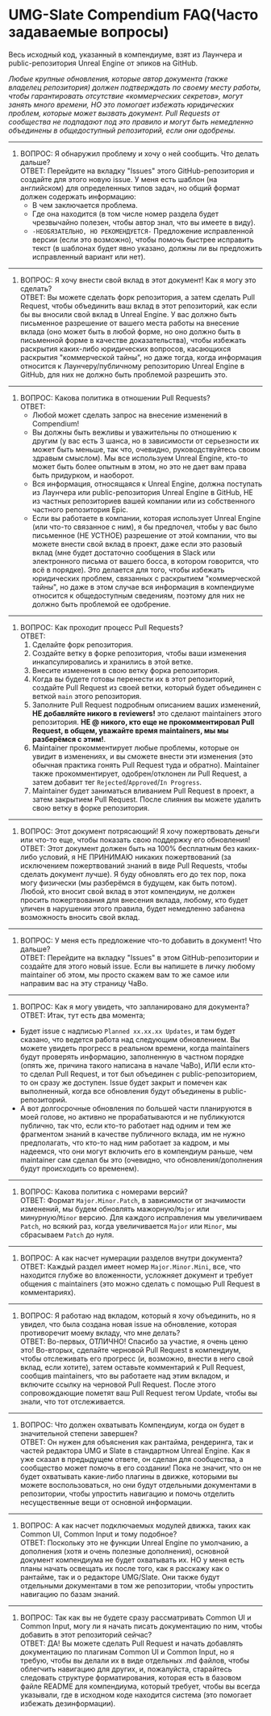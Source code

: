 # UMG-Slate Compendium FAQ(Часто задаваемые вопросы)

Весь исходный код, указанный в компендиуме, взят из Лаунчера и public-репозитория Unreal Engine от эпиков на GitHub.

*Любые крупные обновления, которые автор документа (также владелец репозитория) должен подтверждать по своему месту работы, чтобы гарантировать отсутствие «коммерческих секретов», могут занять много времени, НО это помогает избежать юридических проблем, которые может вызвать документ. Pull Requests от сообщества не подпадают под это правило и могут быть немедленно объединены в общедоступный репозиторий, если они одобрены.*

---

1. ВОПРОС: Я обнаружил проблему и хочу о ней сообщить. Что делать дальше?<br> ОТВЕТ: Перейдите на вкладку "Issues" этого GitHub-репозитория и создайте для этого новую issue. У меня есть шаблон (на английском) для определенных типов задач, но общий формат должен содержать информацию:
    - В чем заключается проблема.
    - Где она находится (в том числе номер раздела будет чрезвычайно полезен, чтобы автор знал, что вы имеете в виду).
    - `-НЕОБЯЗАТЕЛЬНО, НО РЕКОМЕНДУЕТСЯ-` Предложение исправленной версии (если это возможно), чтобы помочь быстрее исправить текст (в шаблонах будет явно указано, должны ли вы предложить исправленный вариант или нет).

---

1. ВОПРОС: Я хочу внести свой вклад в этот документ! Как я могу это сделать?<br> ОТВЕТ: Вы можете сделать форк репозитория, а затем сделать Pull Request, чтобы объединить ваш вклад в этот репозиторий, как если бы вы вносили свой вклад в Unreal Engine. У вас должно быть письменное разрешение от вашего места работы на внесение вклада (оно может быть в любой форме, но оно должно быть в письменной форме в качестве доказательства), чтобы избежать раскрытия каких-либо юридических вопросов, касающихся раскрытия "коммерческой тайны", но даже тогда, когда информация относится к Лаунчеру/публичному репозиторию Unreal Engine в GitHub, для них не должно быть проблемой разрешить это.

---

1. ВОПРОС: Какова политика в отношении Pull Requests?<br> ОТВЕТ:
    - Любой может сделать запрос на внесение изменений в Compendium!
    - Вы должны быть вежливы и уважительны по отношению к другим (у вас есть 3 шанса, но в зависимости от серьезности их может быть меньше, так что, очевидно, руководствуйтесь своим здравым смыслом). Мы все используем Unreal Engine, кто-то может быть более опытным в этом, но это не дает вам права быть придурком, и наоборот.
    - Вся информация, относящаяся к Unreal Engine, должна поступать из Лаунчера или public-репозитория Unreal Engine в GitHub, НЕ из частных репозиториев вашей компании или из собственного частного репозитория Epic.
    - Если вы работаете в компании, которая использует Unreal Engine (или что-то связанное с ним), я бы предпочел, чтобы у вас было письменное (НЕ УСТНОЕ) разрешение от этой компании, что вы можете внести свой вклад в проект, даже если это разовый вклад (мне будет достаточно сообщения в Slack или электронного письма от вашего босса, в котором говорится, что всё в порядке). Это делается для того, чтобы избежать юридических проблем, связанных с раскрытием "коммерческой тайны", но даже в этом случае вся информация в компендиуме относится к общедоступным сведениям, поэтому для них не должно быть проблемой ее одобрение.

---

1. ВОПРОС: Как проходит процесс Pull Requests?<br> ОТВЕТ:
    1. Сделайте форк репозитория.
    2. Создайте ветку в форке репозитория, чтобы ваши изменения инкапсулировались и хранились в этой ветке.
    3. Внесите изменения в свою ветку форка репозитория.
    4. Когда вы будете готовы перенести их в этот репозиторий, создайте Pull Request из своей ветки, который будет объединен с веткой `main` этого репозитория.
    5. Заполните Pull Request подробным описанием ваших изменений, **НЕ добавляйте никого в reviewers!** это сделают maintainers этого репозитория. **НЕ @ никого, кто еще не прокомментировал Pull Request, в общем, уважайте время maintainers, мы мы разберёмся с этим!**.
    6. Maintainer прокомментирует любые проблемы, которые он увидит в изменениях, и вы сможете внести эти изменения (это обычная практика гонять Pull Request туда и обратно). Maintainer также прокомментирует, одобрен/отклонен ли Pull Request, а затем добавит тег `Rejected`/`Approved`/`In Progress`.
    7. Maintainer будет заниматься вливанием Pull Request в проект, а затем закрытием Pull Request. После слияния вы можете удалить свою ветку в форке репозитория.

---

1. ВОПРОС: Этот документ потрясающий! Я хочу пожертвовать деньги или что-то еще, чтобы показать свою поддержку его обновления!<br> ОТВЕТ: Этот документ должен быть на 100% бесплатным без каких-либо условий, я НЕ ПРИНИМАЮ никаких пожертвований (за исключением пожертвований знаний в виде Pull Requests, чтобы сделать документ лучше). Я буду обновлять его до тех пор, пока могу физически (мы разберёмся в будущем, как быть потом). Любой, кто вносит свой вклад в этот компендиум, не должен просить пожертвования для внесения вклада, любому, кто будет уличен в нарушении этого правила, будет немедленно забанена возможность вносить свой вклад.

---

1. ВОПРОС: У меня есть предложение что-то добавить в документ! Что дальше?<br> ОТВЕТ: Перейдите на вкладку "Issues" в этом GitHub-репозитории и создайте для этого новый issue. Если вы напишете в личку любому maintainer об этом, мы просто скажем вам то же самое или направим вас на эту страницу ЧаВо.

---

1. ВОПРОС: Как я могу увидеть, что запланировано для документа?<br> ОТВЕТ: Итак, тут есть два момента;

- Будет issue с надписью `Planned xx.xx.xx Updates`, и там будет сказано, что ведется работа над следующим обновлением. Вы можете увидеть прогресс в реальном времени, когда maintainers будут проверять информацию, заполненную в частном порядке (опять же, причина такого написана в начале ЧаВо), ИЛИ если кто-то сделал Pull Request, и тот был объединен с public-репозиторием, то он сразу же доступен. Issue будет закрыт и помечен как выполненный, когда все обновления будут объединены в public-репозиторий.
- А вот долгосрочные обновления по большей части планируются в моей голове, но активно не прорабатываются и не публикуются публично, так что, если кто-то работает над одним и тем же фрагментом знаний в качестве публичного вклада, им не нужно предполагать, что кто-то над ним работает за кадром, и мы надеемся, что они могут включить его в компендиум раньше, чем maintainer сам сделал бы это (очевидно, что обновления/дополнения будут происходить со временем).

---

1. ВОПРОС: Какова политика с номерами версий?<br> ОТВЕТ: Формат `Major.Minor.Patch`, в зависимости от значимости изменений, мы будем обновлять мажорную/`Major` или минурную/`Minor` версию. Для каждого исправления мы увеличиваем `Patch`, но всякий раз, когда увеличивается `Major` или `Minor`, мы сбрасываем `Patch` до нуля.

---

1. ВОПРОС: А как насчет нумерации разделов внутри документа?<br> ОТВЕТ: Каждый раздел имеет номер `Major.Minor.Mini`, все, что находится глубже во вложенности, усложняет документ и требует общения с maintainers (это можно сделать с помощью Pull Request в комментариях).

---

1. ВОПРОС: Я работаю над вкладом, который я хочу объединить, но я увидел, что была создана новая issue на обновление, которая противоречит моему вкладу, что мне делать?<br> ОТВЕТ: Во-первых, ОТЛИЧНО! Спасибо за участие, я очень ценю это! Во-вторых, сделайте черновой Pull Request в компендиум, чтобы отслеживать его прогресс (и, возможно, внести в него свой вклад, если хотите), затем оставьте комментарий к Pull Request, сообщив maintainers, что вы работаете над этим вкладом, и включите ссылку на черновой Pull Request. После этого сопровождающие пометят ваш Pull Request тегом Update, чтобы вы знали, что тот отслеживается.

---

1. ВОПРОС: Что должен охватывать Компендиум, когда он будет в значительной степени завершен?<br> ОТВЕТ: Он нужен для объяснения как рантайма, рендеринга, так и частей редактора UMG и Slate в стандартном Unreal Engine. Как я уже сказал в предыдущем ответе, он сделан для сообщества, а сообщество может помочь в его создании! Пока не значит, что он не будет охватывать какие-либо плагины в движке, которыми вы можете воспользоваться, но они будут отдельными документами в репозитории, чтобы упростить навигацию и помочь отделить несущественные вещи от основной информации.

---

1. ВОПРОС: А как насчет подключаемых модулей движка, таких как Common UI, Common Input и тому подобное?<br> ОТВЕТ: Поскольку это не функции Unreal Engine по умолчанию, а дополнения (хотя и очень полезные дополнения), основной документ компендиума не будет охватывать их. НО у меня есть планы начать освещать их после того, как я расскажу как о рантайме, так и о редакторе UMG/Slate. Они также будут отдельными документами в том же репозитории, чтобы упростить навигацию по базам знаний.

---

1. ВОПРОС: Так как вы не будете сразу рассматривать Common UI и Common Input, могу ли я начать писать документацию по ним, чтобы добавить в этот репозиторий сейчас? <br> ОТВЕТ: ДА! Вы можете сделать Pull Request и начать добавлять документацию по плагинам Common UI и Common Input, но я требую, чтобы вы делали их в виде отдельных .md файлов, чтобы облегчить навигацию для других, и, пожалуйста, старайтесь следовать структуре форматирования, которая есть в базовом файле README для компендиума, который требует, чтобы вы всегда указывали, где в исходном коде находится система (это помогает избежать дезинформации).
